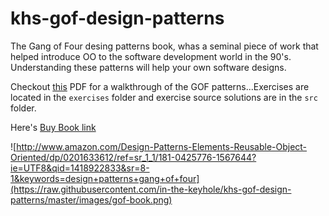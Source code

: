 khs-gof-design-patterns
=======================

The Gang of Four desing patterns book, whas a seminal piece of work that helped introduce OO to the software development world in the 90's.  Understanding these patterns will help your own software designs. 

Checkout [this]() PDF for a walkthrough of the GOF patterns...Exercises are located in the `exercises` folder and exercise source solutions are in the `src` folder.

Here's  [Buy Book link](http://www.amazon.com/Design-Patterns-Elements-Reusable-Object-Oriented/dp/0201633612/ref=sr_1_1/181-0425776-1567644?ie=UTF8&qid=1418922833&sr=8-1&keywords=design+patterns+gang+of+four) 

![http://www.amazon.com/Design-Patterns-Elements-Reusable-Object-Oriented/dp/0201633612/ref=sr_1_1/181-0425776-1567644?ie=UTF8&qid=1418922833&sr=8-1&keywords=design+patterns+gang+of+four](https://raw.githubusercontent.com/in-the-keyhole/khs-gof-design-patterns/master/images/gof-book.png)



 


